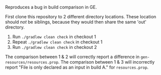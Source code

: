 Reproduces a bug in build comparison in GE.

First clone this repository to 2 different directory locations. These location should _not_ be siblings, because they would then share the same 'out' directory.

1. Run `./gradlew clean check` in checkout 1
2. Repeat `./gradlew clean check` in checkout 1
3. Run `./gradlew clean check` in checkout 2

The comparison between 1 & 2 will correctly report a difference in `gen-resources/resources.prop`.
The comparison between 1 & 3 will incorrectly report "File is only declared as an input in build A." for `resources.prop`. 

